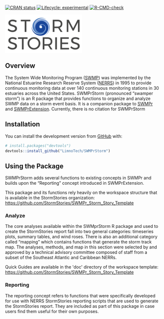 
<!-- README.md is generated from README.Rmd. Please edit that file -->
<!-- badges: start -->

[![CRAN
status](https://www.r-pkg.org/badges/version/SWMPrStorm)](https://CRAN.R-project.org/package=SWMPrStorm)
[![Lifecycle:
experimental](https://img.shields.io/badge/lifecycle-experimental-orange.svg)](https://lifecycle.r-lib.org/articles/stages.html#experimental)
[![R-CMD-check](https://github.com/LimnoTech/SWMPrStorm/workflows/R-CMD-check/badge.svg)](https://github.com/LimnoTech/SWMPrStorm/actions)
<!-- badges: end -->

<!-- logos: start -->
<img src="man/figures/Storm-Story-logo.png" align="center" width = "50%"/>
<!-- logos: end -->

## Overview

The System Wide Monitoring Program
([SWMP](http://nerrs.noaa.gov/RCDefault.aspx?ID=18)) was implemented by
the National Estuarine Research Reserve System
([NERRS](http://nerrs.noaa.gov/)) in 1995 to provide continuous
monitoring data at over 140 continuous monitoring stations in 30
estuaries across the United States. SWMPrStorm (pronounced “swamper
storm”) is an R package that provides functions to organize and analyze
SWMP data on a storm event basis. It is a companion package to
[SWMPr](https://github.com/fawda123/SWMPr) and
[SWMPrExtension](https://github.com/NOAA-OCM/SWMPrExtension/).
Currently, there is no citation for SWMPrStorm

## Installation

You can install the development version from
[GitHub](https://github.com/) with:

``` r
# install.packages("devtools")
devtools::install_github("LimnoTech/SWMPrStorm")
```

## Using the Package

SWMPrStorm adds several functions to existing concepts in SWMPr and
builds upon the “Reporting” concept introduced in SWMPrExtension.

This package and its functions rely heavily on the workspace structure
that is available in the StormStories organization: 
https://github.com/StormStories/SWMPr_Storm_Story_Template 

### Analyze

The core analyses available within the SWMprStorm R package and used to
create the StormStories report fall into two general categories:
timeseries plots, summary tables, and wind roses. There is also an
additional category called “mapping” which contains functions that
generate the storm track map. The analyses, methods, and map in this
section were selected by and approved by a technical advisory committee
composed of staff from a subset of the Southeast Atlantic and Caribbean
NERRs.

Quick Guides are available in the 'doc' directory of the workspace
template: https://github.com/StormStories/SWMPr_Storm_Story_Template 

### Reporting

The reporting concept refers to functions that were specifically
developed for use with NERRS StormStories reporting scripts that are
used to generate the StormStories report. They are included as part of
this package in case users find them useful for their own purposes.
